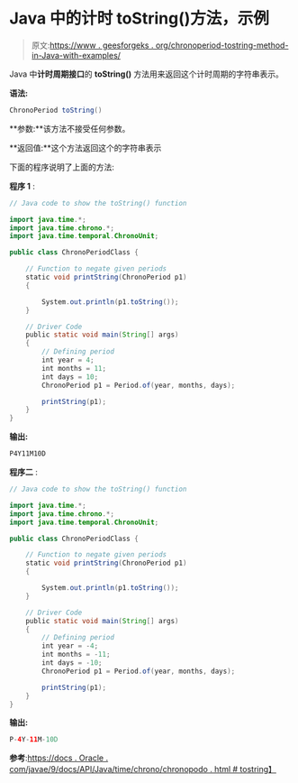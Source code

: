 # Java 中的计时 toString()方法，示例

> 原文:[https://www . geesforgeks . org/chronoperiod-tostring-method-in-Java-with-examples/](https://www.geeksforgeeks.org/chronoperiod-tostring-method-in-java-with-examples/)

Java 中**计时周期接口**的 **toString()** 方法用来返回这个计时周期的字符串表示。

**语法:**

```java
ChronoPeriod toString()
```

**参数:**该方法不接受任何参数。

**返回值:**这个方法返回这个的字符串表示

下面的程序说明了上面的方法:

**程序 1** :

```java
// Java code to show the toString() function

import java.time.*;
import java.time.chrono.*;
import java.time.temporal.ChronoUnit;

public class ChronoPeriodClass {

    // Function to negate given periods
    static void printString(ChronoPeriod p1)
    {

        System.out.println(p1.toString());
    }

    // Driver Code
    public static void main(String[] args)
    {
        // Defining period
        int year = 4;
        int months = 11;
        int days = 10;
        ChronoPeriod p1 = Period.of(year, months, days);

        printString(p1);
    }
}
```

**输出:**

```java
P4Y11M10D

```

**程序二** :

```java
// Java code to show the toString() function

import java.time.*;
import java.time.chrono.*;
import java.time.temporal.ChronoUnit;

public class ChronoPeriodClass {

    // Function to negate given periods
    static void printString(ChronoPeriod p1)
    {

        System.out.println(p1.toString());
    }

    // Driver Code
    public static void main(String[] args)
    {
        // Defining period
        int year = -4;
        int months = -11;
        int days = -10;
        ChronoPeriod p1 = Period.of(year, months, days);

        printString(p1);
    }
}
```

**输出:**

```java
P-4Y-11M-10D

```

**参考**:[https://docs . Oracle . com/javae/9/docs/API/Java/time/chrono/chronopodo . html # tostring】](https://docs.oracle.com/javase/9/docs/api/java/time/chrono/ChronoPeriod.html#toString--)